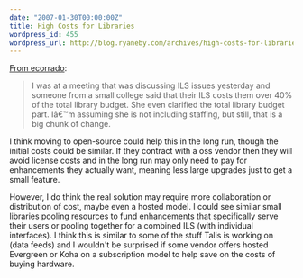 ```yaml
---
date: "2007-01-30T00:00:00Z"
title: High Costs for Libraries
wordpress_id: 455
wordpress_url: http://blog.ryaneby.com/archives/high-costs-for-libraries/
---
```

<a href="http://ecorrado.us/?p=293">From ecorrado</a>:

<blockquote>I was at a meeting that was discussing ILS issues yesterday and someone from a small college said that their ILS costs them over 40% of the total library budget. She even clarified the total library budget part. Iâ€™m assuming she is not including staffing, but still, that is a big chunk of change.</blockquote>

I think moving to open-source could help this in the long run, though the initial costs could be similar. If they contract with a oss vendor then they will avoid license costs and in the long run may only need to pay for enhancements they actually want, meaning less large upgrades just to get a small feature.

However, I do think the real solution may require more collaboration or distribution of cost, maybe even a hosted model. I could see similar small libraries pooling resources to fund enhancements that specifically serve their users or pooling together for a combined ILS (with individual interfaces). I think this is similar to some of the stuff Talis is working on (data feeds) and I wouldn't be surprised if some vendor offers hosted Evergreen or Koha on a subscription model to help save on the costs of buying hardware.
